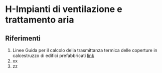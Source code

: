 #  H-Impianti di ventilazione e trattamento aria
## Riferimenti

 1. Linee Guida per il calcolo della trasmittanza termica delle coperture in calcestruzzo di edifici prefabbricati [link]()
 1. xx
 1. zz
